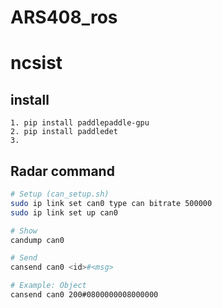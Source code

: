 # ARS408_ros

# ncsist

## install

```
1. pip install paddlepaddle-gpu
2. pip install paddledet
3. 
```

## Radar command
```bash
# Setup (can_setup.sh)
sudo ip link set can0 type can bitrate 500000
sudo ip link set up can0

# Show
candump can0

# Send
cansend can0 <id>#<msg>

# Example: Object
cansend can0 200#0800000008000000
```
